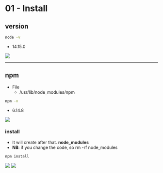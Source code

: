 # 01 - Install

## version
````bash
node -v
````
* 14.15.0

[<img src="https://i.imgur.com/RuVALaD.png">](https://i.imgur.com/RuVALaD.png)

---

## npm

* File
    * /usr/lib/node_modules/npm
````bash
npm -v
````
* 6.14.8

[<img src="https://i.imgur.com/DBoNdwL.png">](https://i.imgur.com/DBoNdwL.png)

### install

* It will create after that. **node_modules**
* **NB**: if you change the code, so rm -rf node_modules
````bash
npm install
````
[<img src="https://i.imgur.com/sIvUTds.png">](https://i.imgur.com/sIvUTds.png)
[<img src="https://i.imgur.com/2JTtmfz.png">](https://i.imgur.com/2JTtmfz.png)
